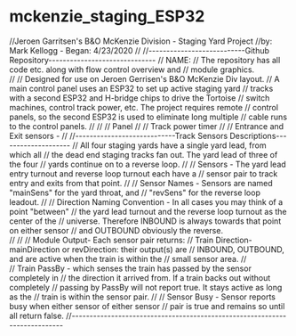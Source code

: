 # mckenzie_staging_ESP32
//Jeroen Garritsen's B&O McKenzie Division - Staging Yard Project
//by: Mark Kellogg - Began: 4/23/2020
//
//---------------------------Github Repository------------------------------
// NAME:
// The repository has all code etc. along with flow control overview and 
// module graphics.  
//
// Designed for use on Jeroen Gerrisen's B&O McKenzie Div layout.
// A main control panel uses an ESP32 to set up active staging yard
// tracks with a second ESP32 and H-bridge chips to drive the Tortoise
// switch machines, control track power, etc. The project requires remote 
// control panels, so the second ESP32 is used to eliminate long multiple
// cable runs to the control panels.
// 
//
// Panel
//
// Track power timer
//
// Entrance and Exit sensors - 
//
//----------------------------Track Sensors Descriptions--------------------
// All four staging yards have a single yard lead, from which all 
// the dead end staging tracks fan out.  The yard lead of three of the four 
// yards continue on to a reverse loop.
//
//   Sensors - The yard lead entry turnout and reverse loop turnout each have a 
//   sensor pair to track entry and exits from that point.
//
//   Sensor Names - Sensors are named "mainSens" for the yard throat, and 
//   "revSens" for the reverse loop leadout.
//
//   Direction Naming Convention - In all cases you may think of a point "between"
//   the yard lead turnout and the reverse loop turnout as the center of the
//   universe.  Therefore INBOUND is always towards that point on either sensor
//   and OUTBOUND obviously the reverse.   
//
//
// Module Output- Each sensor pair returns: 
//   Train Direction- mainDirection or revDirection: their output(s) are 
//   INBOUND, OUTBOUND, and are active when the train is within the 
//   small sensor area.
//   
//   Train PassBy - which senses the train has passed by the sensor completely in 
//   the direction it arrived from.  If a train backs out without completely
//   passing by PassBy will not report true. It stays active as long as the 
//   train is within the sensor pair.
//
//   Sensor Busy - Sensor reports busy when either sensor of either sensor 
//   pair is true and remains so until all return false.
//---------------------------------------------------------------------------
